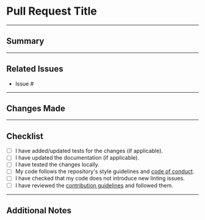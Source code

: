 # Pull Request Title
<!-- Provide a concise and descriptive title for your pull request -->

---

## Summary
<!-- Briefly explain what this pull request does. Include the purpose of the change and any relevant context. -->

---

## Related Issues
<!-- Link to any related issues or feature requests. -->
- Issue #

---

## Changes Made
<!-- Describe the changes you made in detail. Highlight key updates or additions. -->

---

## Checklist

- [ ] I have added/updated tests for the changes (if applicable).
- [ ] I have updated the documentation (if applicable).
- [ ] I have tested the changes locally.
- [ ] My code follows the repository's style guidelines and [code of conduct](./CODE_OF_CONDUCT.md).
- [ ] I have checked that my code does not introduce new linting issues.
- [ ] I have reviewed the [contribution guidelines](./CONTRIBUTING.md) and followed them.

---

## Additional Notes
<!-- Add any additional context, screenshots, or questions for the reviewers. -->
